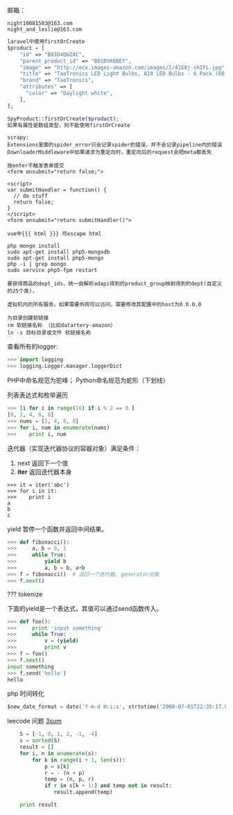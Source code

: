邮箱：
```
night10081503@163.com
night_and_leslie@163.com
```

```php
laravel中使用firstOrCreate
$product = [
    "id" => "B01D4QUZ4C",
    "parent_product_id" => "B01DVK6BEY",
    "image" => "http://ecx.images-amazon.com/images/I/41E8j-shIFL.jpg",
    "title" => "TaoTronics LED Light Bulbs, A19 LED Bulbs - 6 Pack (60 Watt Equivalent, Daylight White 5000K)",
    "brand" => "TaoTronics",
    "attributes" => [
      "color" => "Daylight white",
    ],
];

SpyProduct::firstOrCreate($product);
如果有属性是数组类型，则不能使用firstOrCreate
```

```
scrapy:
Extensions里面的spider_error只会记录spider的错误，并不会记录pipeline内的错误
DownloaderMiddleware中如果请求为重定向时，重定向后的request会把meta都丢失
```

```
按enter不触发表单提交
<form onsubmit="return false;">

<script>
var submitHandler = function() {
  // do stuff
  return false;
}
</script>
<form onsubmit="return submitHandler()">
```

```
vue中{{{ html }}} 可escape html
```

```
php mongo install
sudo apt-get install php5-mongodb
sudo apt-get install php5-mongo
php -i | grep mongo
sudo service php5-fpm restart
```

```
要获得商品的dept_ids，统一由解析adapi得到的product_group映射得到的dept(自定义的25个类)，
```

```
虚拟机内的所有服务，如果需要外网可以访问，需要修改其配置中的host为0.0.0.0
```

```
为目录创建软链接
rm 软链接名称 （比如datartery-amazon）
ln -s 目标目录或文件 软链接名称
```

查看所有的logger:
```python
>>> import logging
>>> logging.Logger.manager.loggerDict
```
PHP中命名规范为驼峰；
Python命名规范为蛇形（下划线）

列表表达式和枚举遍历
```python
>>> [i for i in range(10) if i % 2 == 0 ]
[0, 2, 4, 6, 8]
>>> nums = [2, 4, 6, 8]
>>> for i, num in enumerate(nums)
>>>    print i, num
```

迭代器（实现迭代器协议的容器对象）满足条件：
1. next 返回下一个值
2. __iter__ 返回迭代器本身

```
>>> it = iter('abc')
>>> for i in it:
>>>    print i
a
b
c
```

yield 暂停一个函数并返回中间结果。
```python
>>> def fibonacci():
>>>     a, b = 0, 1
>>>     while True:
>>>         yield b
>>>         a, b = b, a+b
>>> f = fibonacci()  # 返回一个迭代器, generator对象
>>> f.next()
```
??? tokenize

下面的yield是一个表达式，其值可以通过send函数传入。
```python
>>> def foo():
>>>     print 'input something'
>>>     while True:
>>>         v = (yield)
>>>         print v
>>> f = foo()
>>> f.next()
input something
>>> f.send('hello')
hello
```

php 时间转化
```python
$new_date_format = date('Y-m-d H:i:s', strtotime('2008-07-01T22:35:17.02'));
```

leecode 问题
[3sum](https://leetcode.com/problems/3sum/)
```python
    S = [-1, 0, 1, 2, -1, -4]
    s = sorted(S)
    result = []
    for i, n in enumerate(s):
        for k in range(i + 1, len(s)):
            p = s[k]
            r = - (n + p)
            temp = (n, p, r)
            if r in s[k + 1:] and temp not in result:
               result.append(temp)

    print result
```
